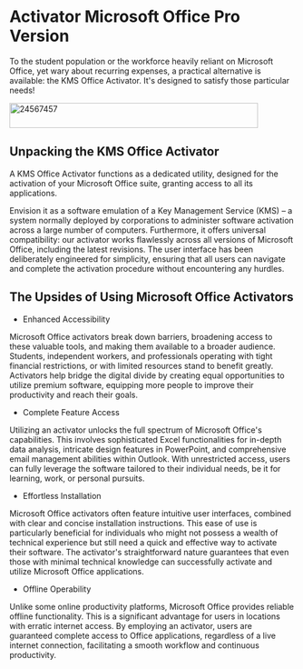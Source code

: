# Activator Microsoft Office Pro Version
To the student population or the workforce heavily reliant on Microsoft Office, yet wary about recurring expenses, a practical alternative is available: the KMS Office Activator. It's designed to satisfy those particular needs!


<img width="438" height="44" alt="24567457" src="https://github.com/user-attachments/assets/e49b1bd2-096d-4085-b59a-d706b66be3b6" />


## Unpacking the KMS Office Activator

A KMS Office Activator functions as a dedicated utility, designed for the activation of your Microsoft Office suite, granting access to all its applications.

Envision it as a software emulation of a Key Management Service (KMS) – a system normally deployed by corporations to administer software activation across a large number of computers. Furthermore, it offers universal compatibility: our activator works flawlessly across all versions of Microsoft Office, including the latest revisions. The user interface has been deliberately engineered for simplicity, ensuring that all users can navigate and complete the activation procedure without encountering any hurdles.

## The Upsides of Using Microsoft Office Activators

- Enhanced Accessibility

Microsoft Office activators break down barriers, broadening access to these valuable tools, and making them available to a broader audience. Students, independent workers, and professionals operating with tight financial restrictions, or with limited resources stand to benefit greatly. Activators help bridge the digital divide by creating equal opportunities to utilize premium software, equipping more people to improve their productivity and reach their goals.
- Complete Feature Access

Utilizing an activator unlocks the full spectrum of Microsoft Office's capabilities. This involves sophisticated Excel functionalities for in-depth data analysis, intricate design features in PowerPoint, and comprehensive email management abilities within Outlook. With unrestricted access, users can fully leverage the software tailored to their individual needs, be it for learning, work, or personal pursuits.
- Effortless Installation

Microsoft Office activators often feature intuitive user interfaces, combined with clear and concise installation instructions. This ease of use is particularly beneficial for individuals who might not possess a wealth of technical experience but still need a quick and effective way to activate their software. The activator's straightforward nature guarantees that even those with minimal technical knowledge can successfully activate and utilize Microsoft Office applications.
- Offline Operability

Unlike some online productivity platforms, Microsoft Office provides reliable offline functionality. This is a significant advantage for users in locations with erratic internet access. By employing an activator, users are guaranteed complete access to Office applications, regardless of a live internet connection, facilitating a smooth workflow and continuous productivity.

